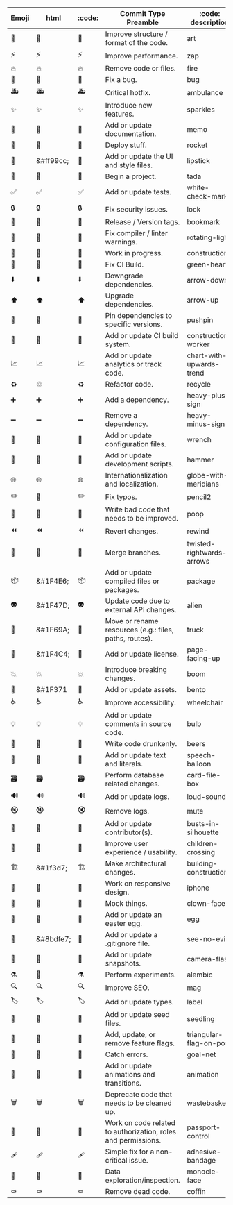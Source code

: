 | Emoji | html | :code: | Commit Type Preamble | :code: description | State |
|-----|-----------|-----------------------------|---------------------------------------------------------------|---------------------------|-------|
| 🎨  | &#x1f3a8; | :art:                       | Improve structure / format of the code.                       | art                       | null  |
| ⚡️  | &#x26a1;  | :zap:                       | Improve performance.                                          | zap                       | patch |
| 🔥  | &#x1f525; | :fire:                      | Remove code or files.                                         | fire                      | null  |
| 🐛  | &#x1f41b; | :bug:                       | Fix a bug.                                                    | bug                       | patch |
| 🚑️ | &#128657; | :ambulance:                 | Critical hotfix.                                              | ambulance                 | patch |
| ✨   | &#x2728;  | :sparkles:                  | Introduce new features.                                       | sparkles                  | minor |
| 📝  | &#x1f4dd; | :memo:                      | Add or update documentation.                                  | memo                      | null  |
| 🚀  | &#x1f680; | :rocket:                    | Deploy stuff.                                                 | rocket                    | null  |
| 💄  | &#ff99cc; | :lipstick:                  | Add or update the UI and style files.                         | lipstick                  | patch |
| 🎉  | &#127881; | :tada:                      | Begin a project.                                              | tada                      | null  |
| ✅   | &#x2705;  | :white_check_mark:          | Add or update tests.                                          | white-check-mark          | null  |
| 🔒️ | &#x1f512; | :lock:                      | Fix security issues.                                          | lock                      | patch |
| 🔖  | &#x1f516; | :bookmark:                  | Release / Version tags.                                       | bookmark                  | null  |
| 🚨  | &#x1f6a8; | :rotating_light:            | Fix compiler / linter warnings.                               | rotating-light            | null  |
| 🚧  | &#x1f6a7; | :construction:              | Work in progress.                                             | construction              | null  |
| 💚  | &#x1f49a; | :green_heart:               | Fix CI Build.                                                 | green-heart               | null  |
| ⬇️  | ⬇️        | :arrow_down:                | Downgrade dependencies.                                       | arrow-down                | patch |
| ⬆️  | ⬆️        | :arrow_up:                  | Upgrade dependencies.                                         | arrow-up                  | patch |
| 📌  | &#x1F4CC; | :pushpin:                   | Pin dependencies to specific versions.                        | pushpin                   | patch |
| 👷  | &#x1f477; | :construction_worker:       | Add or update CI build system.                                | construction-worker       | null  |
| 📈  | &#x1F4C8; | :chart_with_upwards_trend:  | Add or update analytics or track code.                        | chart-with-upwards-trend  | patch |
| ♻️  | &#x2672;  | :recycle:                   | Refactor code.                                                | recycle                   | null  |
| ➕   | &#10133;  | :heavy_plus_sign:           | Add a dependency.                                             | heavy-plus-sign           | patch |
| ➖   | &#10134;  | :heavy_minus_sign:          | Remove a dependency.                                          | heavy-minus-sign          | patch |
| 🔧  | &#x1f527; | :wrench:                    | Add or update configuration files.                            | wrench                    | patch |
| 🔨  | &#128296; | :hammer:                    | Add or update development scripts.                            | hammer                    | null  |
| 🌐  | &#127760; | :globe_with_meridians:      | Internationalization and localization.                        | globe-with-meridians      | patch |
| ✏️  | &#59161;  | :pencil2:                   | Fix typos.                                                    | pencil2                   | patch |
| 💩  | &#58613;  | :poop:                      | Write bad code that needs to be improved.                     | poop                      | null  |
| ⏪️  | &#9194;   | :rewind:                    | Revert changes.                                               | rewind                    | patch |
| 🔀  | &#128256; | :twisted_rightwards_arrows: | Merge branches.                                               | twisted-rightwards-arrows | null  |
| 📦️ | &#1F4E6;  | :package:                   | Add or update compiled files or packages.                     | package                   | patch |
| 👽️ | &#1F47D;  | :alien:                     | Update code due to external API changes.                      | alien                     | patch |
| 🚚  | &#1F69A;  | :truck:                     | Move or rename resources (e.g.: files, paths, routes).        | truck                     | null  |
| 📄  | &#1F4C4;  | :page_facing_up:            | Add or update license.                                        | page-facing-up            | null  |
| 💥  | &#x1f4a5; | :boom:                      | Introduce breaking changes.                                   | boom                      | major |
| 🍱  | &#1F371   | :bento:                     | Add or update assets.                                         | bento                     | patch |
| ♿️  | &#9855;   | :wheelchair:                | Improve accessibility.                                        | wheelchair                | patch |
| 💡  | &#128161; | :bulb:                      | Add or update comments in source code.                        | bulb                      | null  |
| 🍻  | &#x1f37b; | :beers:                     | Write code drunkenly.                                         | beers                     | null  |
| 💬  | &#128172; | :speech_balloon:            | Add or update text and literals.                              | speech-balloon            | patch |
| 🗃️ | &#128451; | :card_file_box:             | Perform database related changes.                             | card-file-box             | patch |
| 🔊  | &#128266; | :loud_sound:                | Add or update logs.                                           | loud-sound                | null  |
| 🔇  | &#128263; | :mute:                      | Remove logs.                                                  | mute                      | null  |
| 👥  | &#128101; | :busts_in_silhouette:       | Add or update contributor(s).                                 | busts-in-silhouette       | null  |
| 🚸  | &#128696; | :children_crossing:         | Improve user experience / usability.                          | children-crossing         | patch |
| 🏗️ | &#1f3d7;  | :building_construction:     | Make architectural changes.                                   | building-construction     | null  |
| 📱  | &#128241; | :iphone:                    | Work on responsive design.                                    | iphone                    | patch |
| 🤡  | &#129313; | :clown_face:                | Mock things.                                                  | clown-face                | null  |
| 🥚  | &#129370; | :egg:                       | Add or update an easter egg.                                  | egg                       | patch |
| 🙈  | &#8bdfe7; | :see_no_evil:               | Add or update a .gitignore file.                              | see-no-evil               | null  |
| 📸  | &#128248; | :camera_flash:              | Add or update snapshots.                                      | camera-flash              | null  |
| ⚗️  | &#128248; | :alembic:                   | Perform experiments.                                          | alembic                   | patch |
| 🔍️ | &#128269; | :mag:                       | Improve SEO.                                                  | mag                       | patch |
| 🏷️ | &#127991; | :label:                     | Add or update types.                                          | label                     | patch |
| 🌱  | &#127793; | :seedling:                  | Add or update seed files.                                     | seedling                  | null  |
| 🚩  | &#x1F6A9; | :triangular_flag_on_post:   | Add, update, or remove feature flags.                         | triangular-flag-on-post   | patch |
| 🥅  | &#x1F945; | :goal_net:                  | Catch errors.                                                 | goal-net                  | patch |
| 💫  | &#x1f4ab; | :dizzy:                     | Add or update animations and transitions.                     | animation                 | patch |
| 🗑️ | &#x1F5D1; | :wastebasket:               | Deprecate code that needs to be cleaned up.                   | wastebasket               | patch |
| 🛂  | &#x1F6C2; | :passport_control:          | Work on code related to authorization, roles and permissions. | passport-control          | patch |
| 🩹  | &#x1FA79; | :adhesive_bandage:          | Simple fix for a non-critical issue.                          | adhesive-bandage          | patch |
| 🧐  | &#x1F9D0; | :monocle_face:              | Data exploration/inspection.                                  | monocle-face              | null  |
| ⚰️  | &#x26B0;  | :coffin:                    | Remove dead code.                                             | coffin                    | null  |
